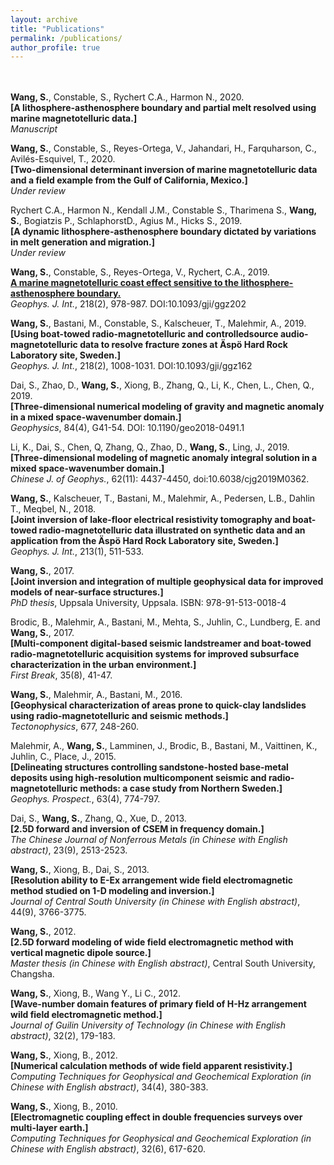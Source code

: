 ```yaml
---
layout: archive
title: "Publications" 
permalink: /publications/ 
author_profile: true
---
```


<br>
<br><b>Wang, S.</b>, Constable, S., Rychert C.A., Harmon N., 2020. <br> <b>[A lithosphere-asthenosphere boundary and partial melt resolved using marine magnetotelluric data.]</b> <br> <i>Manuscript</i> 

<b>Wang, S.</b>, Constable, S., Reyes-Ortega, V., Jahandari, H., Farquharson, C., Avilés-Esquivel, T., 2020. <br> <b>[Two-dimensional determinant inversion of marine magnetotelluric data and a field example from the Gulf of California, Mexico.]</b> <br>  <i>Under review</i>

Rychert C.A., Harmon N., Kendall J.M., Constable S., Tharimena S., <b>Wang, S.</b>, Bogiatzis P., SchlaphorstD., Agius M., Hicks S., 2019. <br> <b>[A dynamic lithosphere-asthenosphere boundary dictated by variations in melt generation and migration.]</b> <br>  <i>Under review</i> 

<b>Wang, S.</b>, Constable, S., Reyes-Ortega, V., Rychert, C.A., 2019. <br> <b>[A marine magnetotelluric coast effect sensitive to the lithosphere-asthenosphere boundary.](https://academic.oup.com/gji/article-abstract/218/2/978/5485642) </b> <br> <i>Geophys. J. Int.</i>, 218(2), 978-987. DOI:10.1093/gji/ggz202

<b>Wang, S.</b>, Bastani, M., Constable, S., Kalscheuer, T., Malehmir, A., 2019. <br> <b>[Using boat-towed radio-magnetotelluric and controlledsource audio-magnetotelluric data to resolve fracture zones at Äspö Hard Rock Laboratory site, Sweden.]</b> <br>  <i>Geophys. J. Int.</i>, 218(2), 1008-1031. DOI:10.1093/gji/ggz162

Dai, S., Zhao, D., <b>Wang, S.</b>, Xiong, B., Zhang, Q., Li, K., Chen, L., Chen, Q., 2019. <br> <b>[Three-dimensional numerical modeling of gravity and magnetic anomaly in a mixed space-wavenumber domain.]</b> <br>  <i>Geophysics</i>, 84(4), G41-54. DOI: 10.1190/geo2018-0491.1

Li, K., Dai, S., Chen, Q, Zhang, Q., Zhao, D., <b>Wang, S.</b>, Ling, J., 2019. <br> <b>[Three-dimensional modeling of magnetic anomaly integral solution in a mixed space-wavenumber domain.] </b> <br> <i>Chinese J. of Geophys.</i>, 62(11): 4437-4450, doi:10.6038/cjg2019M0362. 

<b>Wang, S.</b>, Kalscheuer, T., Bastani, M., Malehmir, A., Pedersen, L.B., Dahlin T., Meqbel, N., 2018. <br> <b>[Joint inversion of lake-floor electrical resistivity tomography and boat-towed radio-magnetotelluric data illustrated on synthetic data and an application from the Äspö Hard Rock Laboratory site, Sweden.]</b> <br>  <i>Geophys. J. Int.</i>, 213(1), 511-533.

<b>Wang, S.</b>, 2017. <br> <b>[Joint inversion and integration of multiple geophysical data for improved models of near-surface structures.]</b> <br>  <i>PhD thesis</i>, Uppsala University, Uppsala. ISBN: 978-91-513-0018-4 

Brodic, B., Malehmir, A., Bastani, M., Mehta, S., Juhlin, C., Lundberg, E. and <b>Wang, S.</b>, 2017. <br> <b>[Multi-component digital-based seismic landstreamer and boat-towed radio-magnetotelluric acquisition systems for improved subsurface characterization in the urban environment.] </b> <br> <i>First Break</i>, 35(8), 41-47.

<b>Wang, S.</b>, Malehmir, A., Bastani, M., 2016. <br> <b>[Geophysical characterization of areas prone to quick-clay landslides using radio-magnetotelluric and seismic methods.]</b> <br> <i>Tectonophysics</i>, 677, 248-260.

Malehmir, A., <b>Wang, S.</b>, Lamminen, J., Brodic, B., Bastani, M., Vaittinen, K., Juhlin, C., Place, J., 2015. <br> <b>[Delineating structures controlling sandstone-hosted base-metal deposits using high-resolution multicomponent seismic and radio-magnetotelluric methods: a case study from Northern Sweden.]</b> <br> <i>Geophys. Prospect.</i>, 63(4), 774-797.

Dai, S., <b>Wang, S.</b>, Zhang, Q., Xue, D., 2013. <br> <b>[2.5D forward and inversion of CSEM in frequency domain.] </b> <br> <i>The Chinese Journal of Nonferrous Metals (in Chinese with English abstract)</i>, 23(9), 2513-2523.

<b>Wang, S.</b>, Xiong, B., Dai, S., 2013. <br> <b>[Resolution ability to E-Ex arrangement wide field electromagnetic method studied on 1-D modeling and inversion.] </b> <br> <i>Journal of Central South University (in Chinese with English abstract)</i>, 44(9), 3766-3775.

<b>Wang, S.</b>, 2012. <br> <b>[2.5D forward modeling of wide field electromagnetic method with vertical magnetic dipole source.]</b> <br>  <i>Master thesis (in Chinese with English abstract)</i>, Central South University, Changsha.

<b>Wang, S.</b>, Xiong, B., Wang Y., Li C., 2012. <br> <b>[Wave-number domain features of primary field of H-Hz arrangement wild field electromagnetic method.] </b> <br> <i>Journal of Guilin University of Technology (in Chinese with English abstract)</i>, 32(2), 179-183.

<b>Wang, S.</b>, Xiong, B., 2012. <br> <b>[Numerical calculation methods of wide field apparent resistivity.] </b> <br> <i>Computing Techniques for Geophysical and Geochemical Exploration (in Chinese with English abstract)</i>, 34(4), 380-383.

<b>Wang, S.</b>, Xiong, B., 2010. <br> <b>[Electromagnetic coupling effect in double frequencies surveys over multi-layer earth.]</b> <br> <i>Computing Techniques for Geophysical and Geochemical Exploration (in Chinese with English abstract)</i>, 32(6), 617-620.


